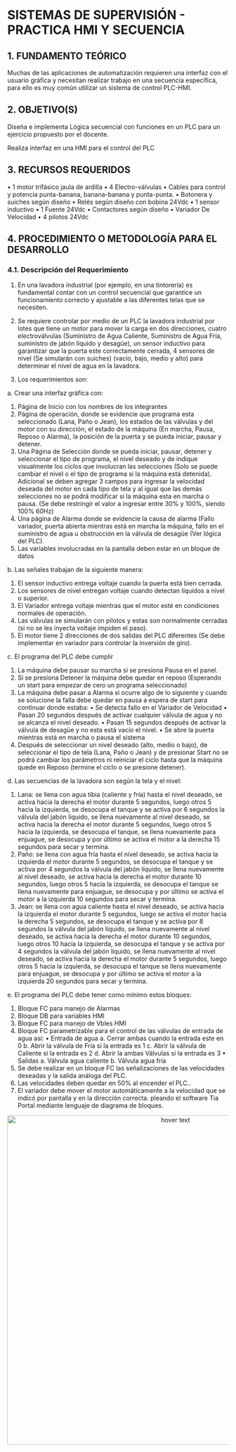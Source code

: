 # SISTEMAS DE SUPERVISIÓN - PRACTICA HMI Y SECUENCIA

## 1.	FUNDAMENTO TEÓRICO

Muchas de las aplicaciones de automatización requieren una interfaz con el usuario gráfica y necesitan realizar trabajo en una secuencia específica, para ello es muy común utilizar un sistema de control PLC-HMI.


## 2.	OBJETIVO(S)

Diseña e implementa Lógica secuencial con funciones en un PLC para un ejercicio propuesto por el docente.

Realiza interfaz en una HMI para el control del PLC


## 3.	RECURSOS REQUERIDOS

•	1 motor trifásico jaula de ardilla
•	4 Electro-válvulas 
•	Cables para control y potencia punta-banana, banana-banana y punta-punta.
•	Botonera y suiches según diseño
•	Relés según diseño con bobina 24Vdc
•	1 sensor inductivo
•	1 Fuente 24Vdc
•	Contactores según diseño
•	Variador De Velocidad
•	4 pilotos 24Vdc


## 4.	PROCEDIMIENTO O METODOLOGÍA PARA EL DESARROLLO

### 4.1.	Descripción del Requerimiento

1.	En una lavadora industrial (por ejemplo, en una tintorería) es fundamental contar con un control secuencial que garantice un funcionamiento correcto y ajustable a las diferentes telas que se necesiten. 

2.	Se requiere controlar por medio de un PLC la lavadora industrial por lotes que tiene un motor para mover la carga en dos direcciones, cuatro electroválvulas (Suministro de Agua Caliente, Suministro de Agua Fría, suministro de jabón líquido y desagüe), un sensor inductivo para garantizar que la puerta este correctamente cerrada, 4 sensores de nivel (Se simularán con suiches) (vacío, bajo, medio y alto) para determinar el nivel de agua en la lavadora.

3.	Los requerimientos son:

a.	Crear una interfaz gráfica con:
1.	Página de Inicio con los nombres de los integrantes
2.	Página de operación, donde se evidencie que programa esta seleccionado (Lana, Paño o Jean), los estados de las válvulas y del motor con su dirección, el estado de la máquina (En marcha, Pausa, Reposo o Alarma), la posición de la puerta y se pueda iniciar, pausar y detener.
3.	Una Página de Selección donde se pueda iniciar, pausar, detener y seleccionar el tipo de programa, el nivel deseado y de indique visualmente los ciclos que involucran las selecciones (Solo se puede cambiar el nivel o el tipo de programa si la máquina está detenida). Adicional se deben agregar 3 campos para ingresar la velocidad deseada del motor en cada tipo de tela y al igual que las demás selecciones no se podrá modificar si la máquina esta en marcha o pausa. (Se debe restringir el valor a ingresar entre 30% y 100%, siendo 100% 60Hz)
4.	Una página de Alarma donde se evidencie la causa de alarma (Fallo variador, puerta abierta mientras está en marcha la máquina, fallo en el suministro de agua u obstrucción en la válvula de desagüe (Ver lógica del PLC).
5.	Las variables involucradas en la pantalla deben estar en un bloque de datos 

b.	Las señales trabajan de la siguiente manera:
1.	El sensor inductivo entrega voltaje cuando la puerta está bien cerrada.
2.	Los sensores de nivel entregan voltaje cuando detectan líquidos a nivel o superior.
3.	El Variador entrega voltaje mientras que el motor esté en condiciones normales de operación.
4.	Las válvulas se simularán con pilotos y estas son normalmente cerradas (si no se les inyecta voltaje impiden el paso).
5.	El motor tiene 2 direcciones de dos salidas del PLC diferentes (Se debe implementar en variador para controlar la inversión de giro).

c.	El programa del PLC debe cumplir
1.	La máquina debe pausar su marcha si se presiona Pausa en el panel.
2.	Si se presiona Detener la máquina debe quedar en reposo (Esperando un start para empezar de cero un programa seleccionado) 
3.	La máquina debe pasar a Alarma si ocurre algo de lo siguiente y cuando se solucione la falla debe quedar en pausa a espera de start para continuar donde estaba:
•	Se detecta fallo en el Variador de Velocidad
•	Pasan 20 segundos después de activar cualquier válvula de agua y no se alcanza el nivel deseado.
•	Pasan 15 segundos después de activar la válvula de desagüe y no esta está vacío el nivel.
•	Se abre la puerta mientras está en marcha o pausa el sistema
4.	Después de seleccionar un nivel deseado (alto, medio o bajo), de seleccionar el tipo de tela (Lana, Paño o Jean) y de presionar Start no se podrá cambiar los parámetros ni reiniciar el ciclo hasta que la máquina quede en Reposo (termine el ciclo o se presione detener).

d.	Las secuencias de la lavadora son según la tela y el nivel:
1.	Lana: se llena con agua tibia (caliente y fría) hasta el nivel deseado, se activa hacia la derecha el motor durante 5 segundos, luego otros 5 hacia la izquierda, se desocupa el tanque y se activa por 6 segundos la válvula del jabón líquido, se llena nuevamente al nivel deseado, se activa hacia la derecha el motor durante 5 segundos, luego otros 5 hacia la izquierda, se desocupa el tanque, se llena nuevamente para enjuague, se desocupa y por último se activa el motor a la derecha 15 segundos para secar y termina.
2.	Paño: se llena con agua fría hasta el nivel deseado, se activa hacia la izquierda el motor durante 5 segundos, se desocupa el tanque y se activa por 4 segundos la válvula del jabón líquido, se llena nuevamente al nivel deseado, se activa hacia la derecha el motor durante 10 segundos, luego otros 5 hacia la izquierda, se desocupa el tanque se llena nuevamente para enjuague, se desocupa y por último se activa el motor a la izquierda 10 segundos para secar y termina.
3.	Jean: se llena con agua caliente hasta el nivel deseado, se activa hacia la izquierda el motor durante 5 segundos, luego se activa el motor hacia la derecha 5 segundos, se desocupa el tanque y se activa por 8 segundos la válvula del jabón líquido, se llena nuevamente al nivel deseado, se activa hacia la derecha el motor durante 10 segundos, luego otros 10 hacia la izquierda, se desocupa el tanque y se activa por 4 segundos la válvula del jabón líquido, se llena nuevamente al nivel deseado, se activa hacia la derecha el motor durante 5 segundos, luego otros 5 hacia la izquierda, se desocupa el tanque se llena nuevamente para enjuague, se desocupa y por último se activa el motor a la izquierda 20 segundos para secar y termina.

e.	El programa del PLC debe tener como mínimo estos bloques: 
1.	Bloque FC para manejo de Alarmas
2.	Bloque DB para variables HMI
3.	Bloque FC para manejo de Vbles HMI
4.	Bloque FC parametrizable para el control de las válvulas de entrada de agua así:
•	Entrada de agua
a.	Cerrar ambas cuando la entrada este en 0
b.	Abrir la válvula de Fría si la entrada es 1
c.	Abrir la válvula de Caliente si la entrada es 2
d.	Abrir la ambas Válvulas si la entrada es 3
•	Salidas
a.	Válvula agua caliente
b.	Válvula agua fría
5.	Se debe realizar en un bloque FC las señalizaciones de las velocidades deseadas y la salida análoga del PLC.
6.	Las velocidades deben quedar en 50% al encender el PLC..
7.	El variador debe mover el motor automáticamente a la velocidad que se indicó por pantalla y en la dirección correcta.
pleando el software Tia Portal mediante lenguaje de diagrama de bloques.

<p align="center">
  <img src="MaquinadeEstados.jpg" width="750" title="hover text">
</p>

